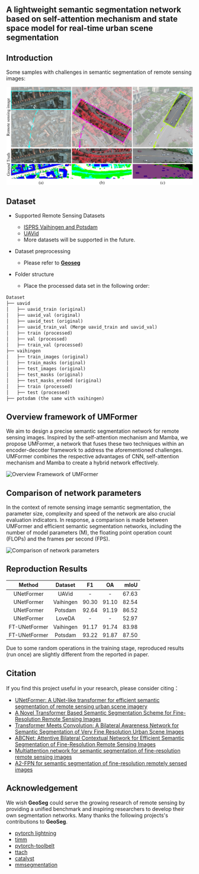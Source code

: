 ## A lightweight semantic segmentation network based on self-attention mechanism and state space model for real-time urban scene segmentation

## Introduction

Some samples with challenges in semantic segmentation of remote sensing images:

![Introduction](/Image/introduction.jpg)

## Dataset
  
- Supported Remote Sensing Datasets
  - [ISPRS Vaihingen and Potsdam](https://www.isprs.org/education/benchmarks/UrbanSemLab/default.aspx) 
  - [UAVid](https://uavid.nl/)
  - More datasets will be supported in the future.
  
- Dataset preprocessing
  - Please refer to [**Geoseg**](https://github.com/WangLibo1995/GeoSeg)
 
- Folder structure
  - Place the processed data set in the following order:
```none
Dataset
├── uavid
│   ├── uavid_train (original)
│   ├── uavid_val (original)
│   ├── uavid_test (original)
│   ├── uavid_train_val (Merge uavid_train and uavid_val)
│   ├── train (processed)
│   ├── val (processed)
│   ├── train_val (processed)
├── vaihingen
│   ├── train_images (original)
│   ├── train_masks (original)
│   ├── test_images (original)
│   ├── test_masks (original)
│   ├── test_masks_eroded (original)
│   ├── train (processed)
│   ├── test (processed)
├── potsdam (the same with vaihingen)
```


## Overview framework of UMFormer

We aim to design a precise semantic segmentation network for remote sensing images. Inspired by the self-attention mechanism and Mamba, we propose UMFormer, a network that fuses these two techniques within an encoder-decoder framework to address the aforementioned challenges. UMFormer combines the respective advantages of CNN, self-attention mechanism and Mamba to create a hybrid network effectively.

![Overview Framework of UMFormer](/Image/UMFormer.jpg)


## Comparison of network parameters

In the context of remote sensing image semantic segmentation, the parameter size, complexity and speed of the network are also crucial evaluation indicators. In response, a comparison is made between UMFormer and efficient semantic segmentation networks, including the number of model parameters (M), the floating point operation count (FLOPs) and the frames per second (FPS).

![Comparison of network parameters](/Image/Comparison-of-network-parameters.jpg)


## Reproduction Results
|    Method     |  Dataset  |  F1   |  OA   |  mIoU |
|:-------------:|:---------:|:-----:|:-----:|------:|
|  UNetFormer   |   UAVid   |   -   |   -   | 67.63 |
|  UNetFormer   | Vaihingen | 90.30 | 91.10 | 82.54 |
|  UNetFormer   |  Potsdam  | 92.64 | 91.19 | 86.52 |
|  UNetFormer   |  LoveDA   |   -   |   -   | 52.97 |
| FT-UNetFormer | Vaihingen | 91.17 | 91.74 | 83.98 |
| FT-UNetFormer |  Potsdam  | 93.22 | 91.87 | 87.50 |

Due to some random operations in the training stage, reproduced results (run once) are slightly different from the reported in paper.

## Citation

If you find this project useful in your research, please consider citing：

- [UNetFormer: A UNet-like transformer for efficient semantic segmentation of remote sensing urban scene imagery](https://authors.elsevier.com/a/1fIji3I9x1j9Fs)
- [A Novel Transformer Based Semantic Segmentation Scheme for Fine-Resolution Remote Sensing Images](https://ieeexplore.ieee.org/abstract/document/9681903) 
- [Transformer Meets Convolution: A Bilateral Awareness Network for Semantic Segmentation of Very Fine Resolution Urban Scene Images](https://www.mdpi.com/2072-4292/13/16/3065)
- [ABCNet: Attentive Bilateral Contextual Network for Efficient Semantic Segmentation of Fine-Resolution Remote Sensing Images](https://www.sciencedirect.com/science/article/pii/S0924271621002379)
- [Multiattention network for semantic segmentation of fine-resolution remote sensing images](https://ieeexplore.ieee.org/abstract/document/9487010)
- [A2-FPN for semantic segmentation of fine-resolution remotely sensed images](https://www.tandfonline.com/doi/full/10.1080/01431161.2022.2030071)



## Acknowledgement

We wish **GeoSeg** could serve the growing research of remote sensing by providing a unified benchmark 
and inspiring researchers to develop their own segmentation networks. Many thanks the following projects's contributions to **GeoSeg**.
- [pytorch lightning](https://www.pytorchlightning.ai/)
- [timm](https://github.com/rwightman/pytorch-image-models)
- [pytorch-toolbelt](https://github.com/BloodAxe/pytorch-toolbelt)
- [ttach](https://github.com/qubvel/ttach)
- [catalyst](https://github.com/catalyst-team/catalyst)
- [mmsegmentation](https://github.com/open-mmlab/mmsegmentation)
